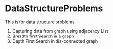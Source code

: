 # DataStructureProblems
This is for data structure problems
1. Capturing data from graph using adjacency List
2. Breadth first Search in a graph
3. Depth First Search in dis-connected graph
